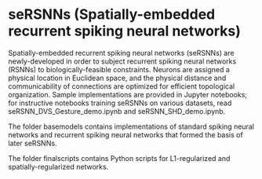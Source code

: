 # seRSNNs (Spatially-embedded recurrent spiking neural networks)

Spatially-embedded recurrent spiking neural networks (seRSNNs) are newly-developed in order to subject recurrent spiking neural networks (RSNNs) to biologically-feasible constraints. Neurons are assigned a physical location in Euclidean space, and the physical distance and communicability of connections are optimized for efficient topological organization. Sample implementations are provided in Jupyter notebooks; for instructive notebooks training seRSNNs on various datasets, read seRSNN_DVS_Gesture_demo.ipynb and seRSNN_SHD_demo.ipynb.

The folder basemodels contains implementations of standard spiking neural networks and recurrent spiking neural networks that formed the basis of later seRSNNs.

The folder finalscripts contains Python scripts for L1-regularized and spatially-regularized networks.
